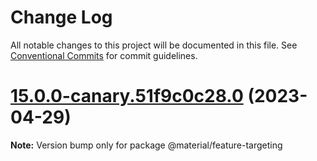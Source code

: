 # Change Log

All notable changes to this project will be documented in this file.
See [Conventional Commits](https://conventionalcommits.org) for commit guidelines.

# [15.0.0-canary.51f9c0c28.0](https://github.com/material-components/material-components-web/compare/v14.0.0...v15.0.0-canary.51f9c0c28.0) (2023-04-29)

**Note:** Version bump only for package @material/feature-targeting
